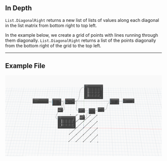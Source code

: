 ## In Depth
`List.DiagonalRight` returns a new list of lists of values along each diagonal in the list matrix from bottom right to top left. 

In the example below, we create a grid of points with lines running through them diagonally. `List.DiagonalRight` returns a list of the points diagonally from the bottom right of the grid to the top left.

___
## Example File

![List.DiagonalRight](./DSCore.List.DiagonalRight_img.jpg)